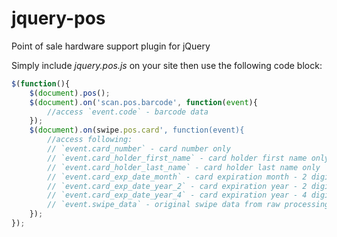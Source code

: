 jquery-pos
==========

Point of sale hardware support plugin for jQuery

Simply include _jquery.pos.js_ on your site then use the following code block:
```javascript
$(function(){
	$(document).pos();
	$(document).on('scan.pos.barcode', function(event){
		//access `event.code` - barcode data
	});
	$(document).on(swipe.pos.card', function(event){
		//access following:
		// `event.card_number` - card number only
		// `event.card_holder_first_name` - card holder first name only
		// `event.card_holder_last_name` - card holder last name only
		// `event.card_exp_date_month` - card expiration month - 2 digits
		// `event.card_exp_date_year_2` - card expiration year - 2 digits
		// `event.card_exp_date_year_4` - card expiration year - 4 digits
		// `event.swipe_data` - original swipe data from raw processing or sending to a 3rd party service
	});
});
```
